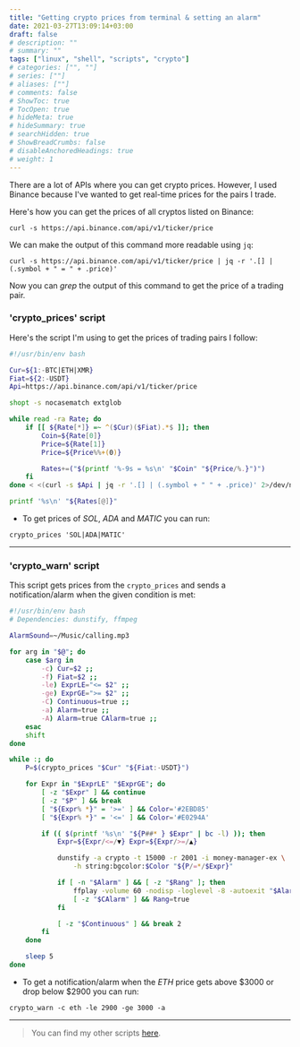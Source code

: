 ```yaml
---
title: "Getting crypto prices from terminal & setting an alarm"
date: 2021-03-27T13:09:14+03:00
draft: false
# description: ""
# summary: ""
tags: ["linux", "shell", "scripts", "crypto"]
# categories: ["", ""]
# series: [""]
# aliases: [""]
# comments: false
# ShowToc: true
# TocOpen: true
# hideMeta: true
# hideSummary: true
# searchHidden: true
# ShowBreadCrumbs: false
# disableAnchoredHeadings: true
# weight: 1
---
```


There are a lot of APIs where you can get crypto prices. However, I used
Binance because I've wanted to get real-time prices for the pairs I trade.

<!--more-->

Here's how you can get the prices of all cryptos listed on Binance:
```
curl -s https://api.binance.com/api/v1/ticker/price
```

We can make the output of this command more readable using `jq`:
```
curl -s https://api.binance.com/api/v1/ticker/price | jq -r '.[] | (.symbol + " = " + .price)'
```

Now you can *grep* the output of this command to get the price of a trading pair.

### 'crypto_prices' script

Here's the script I'm using to get the prices of trading pairs I follow:
```bash
#!/usr/bin/env bash

Cur=${1:-BTC|ETH|XMR}
Fiat=${2:-USDT}
Api=https://api.binance.com/api/v1/ticker/price

shopt -s nocasematch extglob

while read -ra Rate; do
	if [[ ${Rate[*]} =~ ^($Cur)($Fiat).*$ ]]; then
		Coin=${Rate[0]}
		Price=${Rate[1]}
		Price=${Price%%+(0)}

		Rates+=("$(printf '%-9s = %s\n' "$Coin" "${Price/%.}")")
	fi
done < <(curl -s $Api | jq -r '.[] | (.symbol + " " + .price)' 2>/dev/null)

printf '%s\n' "${Rates[@]}"

```

- To get prices of *SOL*, *ADA* and *MATIC* you can run:
```
crypto_prices 'SOL|ADA|MATIC'
```

---

### 'crypto_warn' script
This script gets prices from the `crypto_prices` and sends a notification/alarm
when the given condition is met:
```bash
#!/usr/bin/env bash
# Dependencies: dunstify, ffmpeg

AlarmSound=~/Music/calling.mp3

for arg in "$@"; do
	case $arg in
		-c) Cur=$2 ;;
		-f) Fiat=$2 ;;
		-le) ExprLE="<= $2" ;;
		-ge) ExprGE=">= $2" ;;
		-C) Continuous=true ;;
		-a) Alarm=true ;;
		-A) Alarm=true CAlarm=true ;;
	esac
	shift
done

while :; do
	P=$(crypto_prices "$Cur" "${Fiat:-USDT}")

	for Expr in "$ExprLE" "$ExprGE"; do
		[ -z "$Expr" ] && continue
		[ -z "$P" ] && break
		[ "${Expr% *}" = '>=' ] && Color='#2EBD85'
		[ "${Expr% *}" = '<=' ] && Color='#E0294A'

		if (( $(printf '%s\n' "${P##* } $Expr" | bc -l) )); then
			Expr=${Expr/<=/▼} Expr=${Expr/>=/▲}

			dunstify -a crypto -t 15000 -r 2001 -i money-manager-ex \
				-h string:bgcolor:$Color "${P/=*/$Expr}"

			if [ -n "$Alarm" ] && [ -z "$Rang" ]; then
				ffplay -volume 60 -nodisp -loglevel -8 -autoexit "$AlarmSound" >/dev/null
				[ -z "$CAlarm" ] && Rang=true
			fi

			[ -z "$Continuous" ] && break 2
		fi
	done

	sleep 5
done
```

- To get a notification/alarm when the *ETH* price gets above $3000 or drop below $2900 you can run:
```
crypto_warn -c eth -le 2900 -ge 3000 -a
```

---

> You can find my other scripts [here](https://github.com/yusufaktepe/dotfiles/tree/tp/.local/bin).

